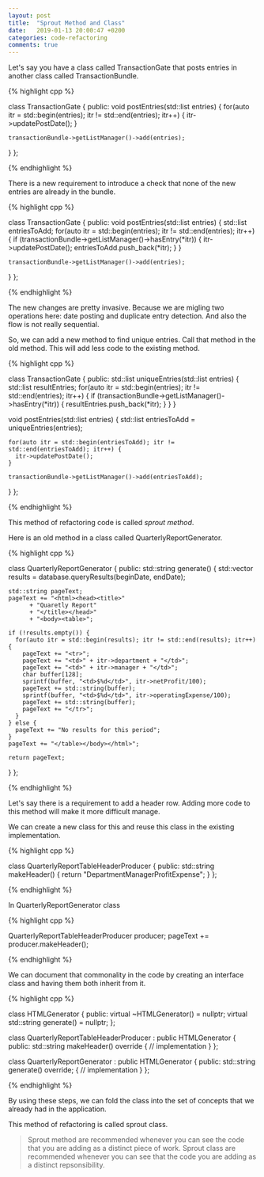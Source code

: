 ```yaml
---
layout: post
title:  "Sprout Method and Class"
date:   2019-01-13 20:00:47 +0200
categories: code-refactoring
comments: true
---
```


Let's say you have a class called TransactionGate that posts entries in another class called TransactionBundle.


{% highlight cpp %}

class TransactionGate
{
public:
  void postEntries(std::list<Entry> entries)
  {
    for(auto itr = std::begin(entries); itr != std::end(entries); itr++) {
      itr->updatePostDate();
    }

    transactionBundle->getListManager()->add(entries);
  }
};

{% endhighlight %}


There is a new requirement to introduce a check that none of the new entries are already in the bundle.

{% highlight cpp %}

class TransactionGate
{
public:
  void postEntries(std::list<Entry> entries)
  {
    std::list<Entry> entriesToAdd;
    for(auto itr = std::begin(entries); itr != std::end(entries); itr++) {
      if (transactionBundle->getListManager()->hasEntry(*itr)) {
        itr->updatePostDate();
        entriesToAdd.push_back(*itr);
      }
    }

    transactionBundle->getListManager()->add(entries);
  }
};

{% endhighlight %}

The new changes are pretty invasive. Because we are migling two operations here: date posting and duplicate entry detection. And also the flow is not really sequential.

So, we can add a new method to find unique entries. Call that method in the old method. This will add less code to the existing method.

{% highlight cpp %}

class TransactionGate
{
public:
  std::list<Entry> uniqueEntries(std::list<Entry> entries)
  {
    std::list<Entry> resultEntries;
    for(auto itr = std::begin(entries); itr != std::end(entries); itr++) {
      if (transactionBundle->getListManager()->hasEntry(*itr)) {
        resultEntries.push_back(*itr);
      }
    } 
  }

  void postEntries(std::list<Entry> entries)
  {
    std::list<Entry> entriesToAdd = uniqueEntries(entries);

    for(auto itr = std::begin(entriesToAdd); itr != std::end(entriesToAdd); itr++) {
      itr->updatePostDate();
    }

    transactionBundle->getListManager()->add(entriesToAdd);
  }
};

{% endhighlight %}

This method of refactoring code is called *sprout method*.


Here is an old method in a class called QuarterlyReportGenerator.

{% highlight cpp %}

class QuarterlyReportGenerator
{
public:
  std::string generate()
  {
    std::vector<Result> results = database.queryResults(beginDate, endDate);

    std::string pageText;
    pageText += "<html><head><title>"
          + "Quaretly Report"
          + "</title></head>"
          + "<body><table>";

    if (!results.empty()) {
      for(auto itr = std::begin(results); itr != std::end(results); itr++) {
        pageText += "<tr>";
        pageText += "<td>" + itr->department + "</td>";
        pageText += "<td>" + itr->manager + "</td>";
        char buffer[128];
        sprintf(buffer, "<td>$%d</td>", itr->netProfit/100);
        pageText += std::string(buffer);
        sprintf(buffer, "<td>$%d</td>", itr->operatingExpense/100);
        pageText += std::string(buffer);
        pageText += "</tr>";
      }
    } else {
      pageText += "No results for this period";
    }
    pageText += "</table></body></html>";

    return pageText;
  }
};

{% endhighlight %}

Let's say there is a requirement to add a header row. Adding more code to this method will make it more difficult manage.

We can create a new class for this and reuse this class in the existing implementation.

{% highlight cpp %}

class QuarterlyReportTableHeaderProducer
{
public:
  std::string makeHeader()
  {
    return "<tr><td>Department</td><td>Manager</td><td>Profit</td><td>Expense</td></tr>";
  }
};

{% endhighlight %}

In QuarterlyReportGenerator class

{% highlight cpp %}

QuarterlyReportTableHeaderProducer producer;
pageText += producer.makeHeader();

{% endhighlight %}

We can document that commonality in the code by creating an interface class and having them both inherit from it.

{% highlight cpp %}

class HTMLGenerator
{
public:
  virtual ~HTMLGenerator() = nullptr;
  virtual std::string generate() = nullptr;
};

class QuarterlyReportTableHeaderProducer : public HTMLGenerator
{
public:
  std::string makeHeader() override
  {
    // implementation
  }
};

class QuarterlyReportGenerator : public HTMLGenerator
{
public:
  std::string generate() override;
  {
    // implementation
  }
};

{% endhighlight %}

By using these steps, we can fold the class into the set of concepts that we already had in the application. 

This method of refactoring is called sprout class. 

> Sprout method are recommended whenever you can see the code that you are adding as a distinct piece of work. Sprout class are recommended whenever you can see that the code you are adding as a distinct repsonsibility.

